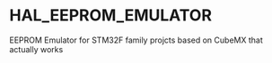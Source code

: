 # HAL_EEPROM_EMULATOR
EEPROM Emulator for STM32F family projcts based on CubeMX that actually works
